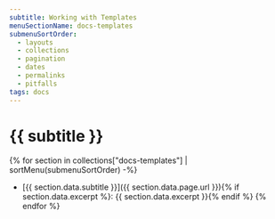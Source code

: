 ```yaml
---
subtitle: Working with Templates
menuSectionName: docs-templates
submenuSortOrder:
  - layouts
  - collections
  - pagination
  - dates
  - permalinks
  - pitfalls
tags: docs
---
```


# {{ subtitle }}

{% for section in collections["docs-templates"] | sortMenu(submenuSortOrder) -%}

- [{{ section.data.subtitle }}]({{ section.data.page.url }}){% if section.data.excerpt %}: {{ section.data.excerpt }}{% endif %}
  {% endfor %}
